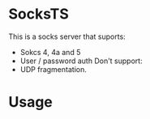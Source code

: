 # SocksTS

This is a socks server that suports:
  - Sokcs 4, 4a and 5
  - User / password auth
Don't support:
  - UDP fragmentation.
  
# Usage
